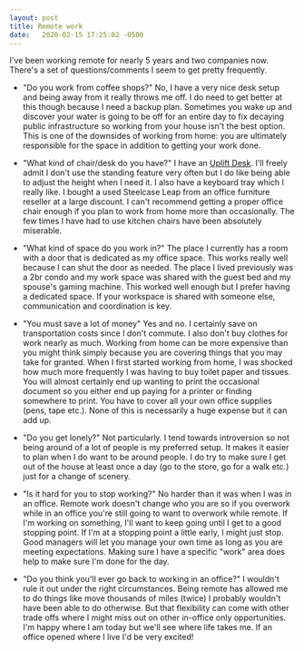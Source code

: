```yaml
---
layout: post
title: Remote work 
date:   2020-02-15 17:25:02 -0500
---
```

I've been working remote for nearly 5 years and two companies now. There's
a set of questions/comments I seem to get pretty frequently.

- "Do you work from coffee shops?" No, I have a very nice desk setup and being
away from it really throws me off. I do need to get better at this though
because I need a backup plan. Sometimes you wake up and discover your water
is going to be off for an entire day to fix decaying public infrastructure so
working from your house isn't the best option. This is one of the downsides
of working from home: you are ultimately responsible for the space in addition
to getting your work done.

- "What kind of chair/desk do you have?" I have an [Uplift Desk](https://www.upliftdesk.com).
I'll freely admit I don't use the standing feature very often but I do like
being able to adjust the height when I need it. I also have a keyboard tray
which I really like. I bought a used Steelcase Leap from an office furniture
reseller at a large discount. I can't recommend getting a proper office chair
enough if you plan to work from home more than occasionally. The few times I
have had to use kitchen chairs have been absolutely miserable.

- "What kind of space do you work in?" The place I currently has a room with a
door that is dedicated as my office space. This works really well because I
can shut the door as needed. The place I lived previously was a 2br condo and
my work space was shared with the guest bed and my spouse's gaming machine.
This worked well enough but I prefer having a dedicated space. If your
workspace is shared with someone else, communication and coordination is key.

- "You must save a lot of money" Yes and no. I certainly save on transportation
costs since I don't commute. I also don't buy clothes for work nearly as much.
Working from home can be more expensive than you might think simply because
you are covering things that you may take for granted. When I first started
working from home, I was shocked how much more frequently I was having to buy
toilet paper and tissues. You will almost certainly end up wanting to print
the occasional document so you either end up paying for a printer or finding
somewhere to print. You have to cover all your own office supplies (pens,
tape etc.). None of this is necessarily a huge expense but it can add up.

- "Do you get lonely?" Not particularly. I tend towards introversion so not
being around of a lot of people is my preferred setup. It makes it easier to
plan when I do want to be around people. I do try to make sure I get out
of the house at least once a day (go to the store, go for a walk etc.) just
for a change of scenery. 

- "Is it hard for you to stop working?" No harder than it was when I was
in an office. Remote work doesn't change who you are so if you overwork while
in an office you're still going to want to overwork while remote. If I'm
working on something, I'll want to keep going until I get to a good stopping
point. If I'm at a stopping point a little early, I might just stop.
Good managers will let you manage your own time as long as you are meeting
expectations. Making sure I have a specific "work" area does help to make sure
I'm done for the day.

- "Do you think you'll ever go back to working in an office?" I wouldn't rule
it out under the right circumstances. Being remote has allowed me to do things
like move thousands of miles (twice) I probably wouldn't have been able to do
otherwise. But that flexibility can come with other trade offs where I might
miss out on other in-office only opportunities. I'm happy where I am today
but we'll see where life takes me. If an office opened where I live I'd be
very excited!

